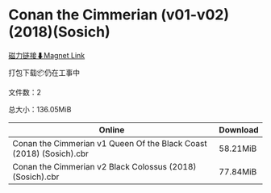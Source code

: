 # Conan the Cimmerian (v01-v02)(2018)(Sosich)

[磁力链接⬇Magnet Link](magnet:?xt=urn:btih:2477595e5a9cb5c6f7c57f0b4f10232634364f11&dn=Conan%20the%20Cimmerian%20%28v01-v02%29%282018%29%28Sosich%29)

打包下载📦仍在工事中

文件数：2

总大小：136.05MiB

Online | Download
--- | ---
Conan the Cimmerian v1 Queen Of the Black Coast (2018) (Sosich).cbr | 58.21MiB
Conan the Cimmerian v2 Black Colossus (2018) (Sosich).cbr | 77.84MiB
